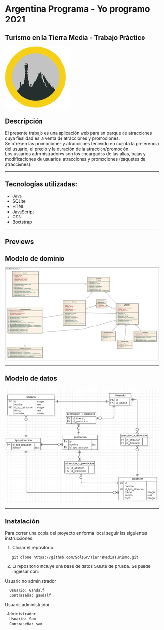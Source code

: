 # Argentina Programa - Yo programo 2021
## Turismo en la Tierra Media - Trabajo Práctico

![Logo](imagenes/logo.png?raw=true)
## Descripción
El presente trabajo es una aplicación web para un parque de atracciones cuya finalidad es la venta de atracciones y promociones.\
Se ofrecen las promociones y atracciones teniendo en cuenta la preferencia del usuario, el precio y la duración de la atracción/promoción.\
Los usuarios administradores son los encargados de las altas, bajas y modificaciones de usuarios, atracciones y promociones (paquetes de atracciones).

***

## Tecnologías utilizadas:
* Java
* SQLite
* HTML
* JavaScript
* CSS
* Bootstrap

***

## Previews

## Modelo de dominio

![ModeloDeDominio](imagenes/Modelo_de_dominio.bmp?raw=true)

***

## Modelo de datos

![DER](imagenes/Modelo_de_datos.png?raw=true)

***
## Instalación
Para correr una copia del proyecto en forma local seguir las siguientes instrucciones.

1. Clonar el repositorio.
 ```
    git clone https://github.com/SoleGr/TierraMediaTurismo.git
```

2. El repositorio incluye una base de datos SQLite de prueba. Se puede ingresar con:

Usuario no administrador
  ```
    Usuario: Gandalf
    Contraseña: gandalf
```
Usuario administrador    
  ```
   Administrador
    Usuario: Sam
    Contraseña: sam
```
